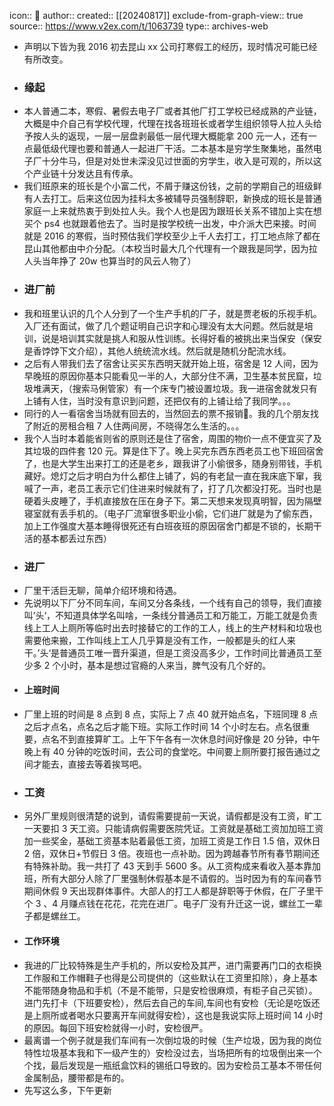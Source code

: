 icon:: 💾
author:: 
created:: [[20240817]]
exclude-from-graph-view:: true
source:: https://www.v2ex.com/t/1063739
type:: archives-web
- 声明以下皆为我 2016 初去昆山 xx 公司打寒假工的经历，现时情况可能已经有所改变。
- ### 缘起
- 本人普通二本，寒假、暑假去电子厂或者其他厂打工学校已经成熟的产业链，大概是中介自己有学校代理，代理在找各班班长或者学生组织领导人拉人头给予按人头的返现，一层一层盘剥最低一层代理大概能拿 200 元一人，还有一点最低级代理也要和普通人一起进厂干活。二本基本是穷学生聚集地，虽然电子厂十分牛马，但是对处世未深没见过世面的穷学生，收入是可观的，所以这个产业链十分发达且有传承。
- 我们班原来的班长是个小富二代，不屑于赚这份钱，之前的学期自己的班级鲜有人去打工。后来这位因为挂科太多被辅导员强制辞职，新换成的班长是普通家庭一上来就热衷于到处拉人头。我个人也是因为跟班长关系不错加上实在想买个 ps4 也就跟着他去了。当时是按学校统一出发，中介派大巴来接。时间就是 2016 的寒假，当时预估我们学校至少上千人去打工，打工地点除了都在昆山其他都由中介分配。（本校当时最大几个代理有一个跟我是同学，因为拉人头当年挣了 20w 也算当时的风云人物了）
- ### 进厂前
- 我和班里认识的几个人分到了一个生产手机的厂子，就是贾老板的乐视手机。入厂还有面试，做了几个题证明自己识字和心理没有太大问题。然后就是培训，说是培训其实就是挑人和服从性训练。长得好看的被挑出来当保安（保安是香饽饽下文介绍），其他人统统流水线。然后就是随机分配流水线。
- 之后有人带我们去了宿舍让买买东西明天就开始上班，宿舍是 12 人间，因为早晚班的原因你基本只能看见一半的人，大部分住不满，卫生基本贫民窟，垃圾堆满天，（搜索马俐管家）有一个床专门被设置垃圾。我一进宿舍就发只有上铺有人住，当时没有意识到问题，还把仅有的上铺让给了我同学。。。
- 同行的人一看宿舍当场就有回去的，当然回去的票不报销🐶。我的几个朋友找了附近的房租合租 7 人住两间房，不晓得怎么生活的。。。
- 我个人当时本着能省则省的原则还是住了宿舍，周围的物价一点不便宜买了及其垃圾的四件套 120 元。算是住下了。晚上买完东西东西老员工也下班回宿舍了，也是大学生出来打工的还是老乡，跟我讲了小偷很多，随身别带钱，手机藏好。熄灯之后才明白为什么都住上铺了，妈的有老鼠一直在我床底下窜，我喊了一声，老员工表示它们住进来时候就有了，打了几次都没打死。当时也是硬着头皮睡了，手机直接放在压在身子下。第二天想来发现真明智，因为隔壁寝室就有丢手机的。（电子厂流窜很多职业小偷，它们进厂就是为了偷东西，加上工作强度大基本睡得很死还有白班夜班的原因宿舍门都是不锁的，长期干活的基本都丢过东西）
- ### 进厂
- 厂里干活巨无聊，简单介绍环境和待遇。
- 先说明以下厂分不同车间，车间又分各条线，一个线有自己的领导，我们直接叫’头‘，不知道具体学名叫啥，一条线分普通员工和万能工，万能工就是负责线上工人上厕所等临时出去时接替它的工作的工人，线上的生产材料和垃圾也需要他来搬，工作叫线上工人几乎算是没有工作，一般都是头的红人来干。’头‘是普通员工唯一晋升渠道，但是工资没高多少，工作时间比普通员工至少多 2 个小时，基本是想过官瘾的人来当，脾气没有几个好的。
- #### 上班时间
- 厂里上班的时间是 8 点到 8 点，实际上 7 点 40 就开始点名，下班同理 8 点之后才点名，点名之后才能下班。实际工作时间 14 个小时左右。点名很重要，点名不到直接算旷工。上午下午各有一次休息时间好像是 20 分钟，中午晚上有 40 分钟的吃饭时间，去公司的食堂吃。中间要上厕所要打报告通过之间才能去，直接去等着挨骂吧。
- ### 工资
- 另外厂里规则很清楚的说到，请假需要提前一天说，请假都是没有工资，旷工一天要扣 3 天工资。只能请病假需要医院凭证。工资就是基础工资加加班工资加一些奖金，基础工资基本贴着最低工资，加班工资是工作日 1.5 倍，双休日 2 倍，双休日+节假日 3 倍。夜班也一点补助。因为跨越春节所有春节期间还有特殊补助。我一共打了 43 天到手 5600 多。从工资构成来看收入基本靠加班，所有大部分人除了厂里强制休假基本是不请假的。当时因为有的车间春节期间休假 9 天出现群体事件。大部人的打工人都是辞职等于休假，在厂子里干个 3 、4 月赚点钱在花花，花完在进厂。电子厂没有升迁这一说，螺丝工一辈子都是螺丝工。
- #### 工作环境
- 我进的厂比较特殊是生产手机的，所以安检及其严，进门需要再门口的衣柜换工作服和工作帽鞋子也得是公司提供的（这些默认在工资里扣除），身上基本不能带随身物品和手机（不是不能带，只是安检很麻烦，有柜子自己买锁）。进门先打卡（下班要安检），然后去自己的车间,车间也有安检（无论是吃饭还是上厕所或者喝水只要离开车间就得安检），这也是我说实际上班时间 14 小时的原因。每回下班安检就得一小时，安检很严。
- 最离谱一个例子就是我们车间有一次倒垃圾的时候（生产垃圾，因为我的岗位特性垃圾基本我和下一级产生的）安检没过去，当场把所有的垃圾倒出来一个个找，最后发现是一瓶纸盒饮料的锡纸口导致的。因为安检员工基本不带任何金属制品，腰带都是布的。
- 先写这么多，下午更新
